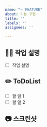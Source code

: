 ```yaml
---
name: "⭐️ FEATURE"
about: 기능 구현
title: ''
labels: ''
assignees: ''

---
```


<!-- 제목은 [FE], [BE]를 먼저 써주시고, 설명을 써주세요  -->
<!-- 예시) [BE] admin페이지 수정 -->
<!-- 체크박스 채우기 예시: - [ ]   ->   - [x] -->

<!-- 필수 사항 -->

## 👨‍💻 작업 설명 
- [ ] 작업 설명

## ✏️ ToDoList

- [ ] 할 일 1
- [ ] 할 일 2

<!-- 선택 사항 -->

##  📷 스크린샷
